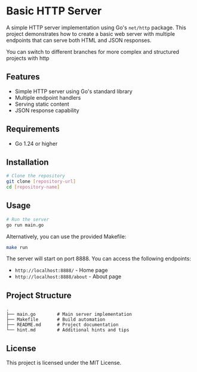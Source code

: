 # Basic HTTP Server

A simple HTTP server implementation using Go's `net/http` package. This project demonstrates how to create a basic web server with multiple endpoints that can serve both HTML and JSON responses.

You can switch to different branches for more complex and structured projects with http

## Features

- Simple HTTP server using Go's standard library
- Multiple endpoint handlers
- Serving static content
- JSON response capability

## Requirements

- Go 1.24 or higher

## Installation

```bash
# Clone the repository
git clone [repository-url]
cd [repository-name]
```

## Usage

```bash
# Run the server
go run main.go
```

Alternatively, you can use the provided Makefile:

```bash
make run
```

The server will start on port 8888. You can access the following endpoints:

- `http://localhost:8888/` - Home page
- `http://localhost:8888/about` - About page

## Project Structure

```
.
├── main.go        # Main server implementation
├── Makefile       # Build automation
├── README.md      # Project documentation
└── hint.md        # Additional hints and tips
```

## License

This project is licensed under the MIT License.
